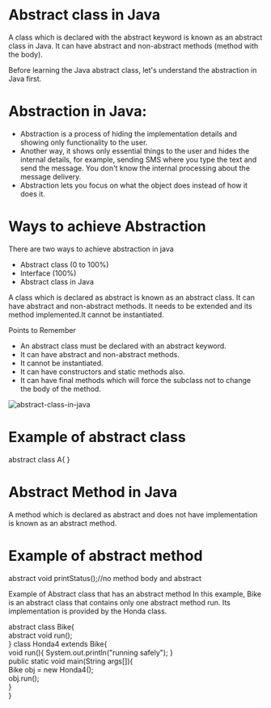 # Abstract class in Java
A class which is declared with the abstract keyword is known as an abstract class in Java. It can have abstract and non-abstract methods (method with the body).

Before learning the Java abstract class, let's understand the abstraction in Java first.

# Abstraction in Java:
* Abstraction is a process of hiding the implementation details and showing only functionality to the user.
* Another way, it shows only essential things to the user and hides the internal details, for example, sending SMS where you type the text and send the message. You don't know the internal processing about the message delivery.
* Abstraction lets you focus on what the object does instead of how it does it.

# Ways to achieve Abstraction
There are two ways to achieve abstraction in java

* Abstract class (0 to 100%)
* Interface (100%)
* Abstract class in Java

A class which is declared as abstract is known as an abstract class. It can have abstract and non-abstract methods.
It needs to be extended and its method implemented.It cannot be instantiated.

Points to Remember
* An abstract class must be declared with an abstract keyword.
* It can have abstract and non-abstract methods.
* It cannot be instantiated.
* It can have constructors and static methods also.
* It can have final methods which will force the subclass not to change the body of the method.

![abstract-class-in-java](https://user-images.githubusercontent.com/97012657/183824544-b38bfb8b-9593-48b3-83af-92dd58791108.jpg)


# Example of abstract class

abstract class A{
}  


# Abstract Method in Java
A method which is declared as abstract and does not have implementation is known as an abstract method.

# Example of abstract method

abstract void printStatus();//no method body and abstract  

Example of Abstract class that has an abstract method
In this example, Bike is an abstract class that contains only one abstract method run. Its implementation is provided by the Honda class.

abstract class Bike{  
  abstract void run();  
}
class Honda4 extends Bike{  
void run(){
System.out.println("running safely");
          }  
public static void main(String args[]){  
 Bike obj = new Honda4();  
 obj.run();  
}  
}  

